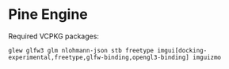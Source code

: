 # Pine Engine

Required VCPKG packages:
```
glew glfw3 glm nlohmann-json stb freetype imgui[docking-experimental,freetype,glfw-binding,opengl3-binding] imguizmo
```